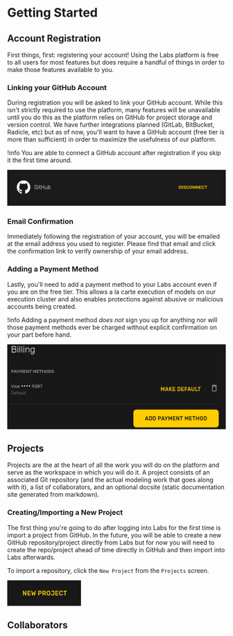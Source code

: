# Getting Started
## Account Registration
First things, first: registering your account! Using the Labs platform is free to all users for most features but does require a handful of things in order to make those features available to you.

### Linking your GitHub Account
During registration you will be asked to link your GitHub account. While this isn't strictly required to use the platform, many features will be unavailable until you do this as the platform relies on GitHub for project storage and version control. We have further integrations planned (GitLab, BitBucket, Radicle, etc) but as of now, you'll want to have a GitHub account (free tier is more than sufficient) in order to maximize the usefulness of our platform.

!info
    You are able to connect a GitHub account after registration if you skip it the first time around.
    
![](images/github-connection.png)

### Email Confirmation
Immediately following the registration of your account, you will be emailed at the email address you used to register. Please find that email and click the confirmation link to verify ownership of your email address.

### Adding a Payment Method
Lastly, you'll need to add a payment method to your Labs account even if you are on the free tier. This allows a la carte execution of models on our execution cluster and also enables protections against abusive or malicious accounts being created.

!info
    Adding a payment method *does not* sign you up for anything nor will those payment methods ever be charged without explicit confirmation on your part before hand.

![](images/payment-method.png)

## Projects
Projects are the at the heart of all the work you will do on the platform and serve as the workspace in which you will do it. A project consists of an associated Git repository (and the actual modeling work that goes along with it), a list of collaborators, and an optional docsite (static documentation site generated from markdown).

### Creating/Importing a New Project
The first thing you're going to do after logging into Labs for the first time is import a project from GitHub. In the future, you will be able to create a new GitHub repository/project directly from Labs but for now you will need to create the repo/project ahead of time directly in GitHub and then import into Labs afterwards.

To import a repository, click the `New Project` from the `Projects` screen.

![](images/new-project.png)

## Collaborators